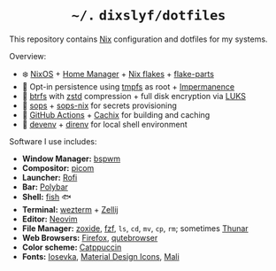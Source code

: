 # <h1 align="center">`~/.` `dixslyf/dotfiles`</h1>

This repository contains [Nix](https://nixos.org/) configuration and dotfiles for my systems.

Overview:

- :snowflake: [NixOS](https://nixos.org/) + [Home Manager](https://github.com/nix-community/home-manager) + [Nix flakes](https://www.tweag.io/blog/2020-05-25-flakes/) + [flake-parts](https://github.com/hercules-ci/flake-parts)
- :floppy_disk: Opt-in persistence using [tmpfs](https://en.wikipedia.org/wiki/Tmpfs) as root + [Impermanence](https://github.com/nix-community/impermanence)
- :minidisc: [btrfs](https://btrfs.readthedocs.io/en/latest/Introduction.html) with [zstd](https://en.wikipedia.org/wiki/Zstd) compression + full disk encryption via [LUKS](https://en.wikipedia.org/wiki/Linux_Unified_Key_Setup)
- :key: [sops](https://github.com/mozilla/sops) + [sops-nix](https://github.com/Mic92/sops-nix) for secrets provisioning
- :hammer: [GitHub Actions](https://docs.github.com/en/actions) + [Cachix](https://www.cachix.org/) for building and caching
- :office: [devenv](https://devenv.sh/) + [direnv](https://direnv.net/) for local shell environment

Software I use includes:

- **Window Manager:** [bspwm](https://github.com/baskerville/bspwm)
- **Compositor:** [picom](https://github.com/yshui/picom)
- **Launcher:** [Rofi](https://github.com/davatorium/rofi)
- **Bar:** [Polybar](https://github.com/polybar/polybar)
- **Shell:** [fish](https://github.com/fish-shell/fish-shell) :fish:
- **Terminal:** [wezterm](https://github.com/wez/wezterm) + [Zellij](https://zellij.dev/)
- **Editor:** [Neovim](https://github.com/neovim/neovim)
- **File Manager:** [zoxide](https://github.com/ajeetdsouza/zoxide), [fzf](https://github.com/junegunn/fzf), `ls`, `cd`, `mv`, `cp`, `rm`; sometimes [Thunar](https://gitlab.xfce.org/xfce/thunar)
- **Web Browsers:** [Firefox](https://www.mozilla.org/en-US/firefox/browsers/), [qutebrowser](https://github.com/qutebrowser/qutebrowser)
- **Color scheme:** [Catppuccin](https://github.com/catppuccin/catppuccin)
- **Fonts:** [Iosevka](https://github.com/be5invis/Iosevka), [Material Design Icons](https://github.com/Templarian/MaterialDesign), [Mali](https://fonts.google.com/specimen/Mali)
